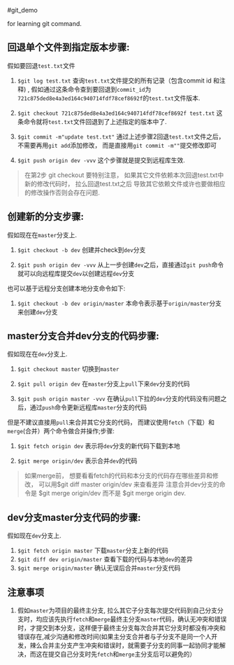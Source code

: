 #git_demo 

for learning git command.


## 回退单个文件到指定版本步骤:

假如要回退`test.txt`文件

1. `$git log test.txt`  查询`test.txt`文件提交的所有记录（包含commit id 和注释) , 假如通过这条命令查到要回退到`commit_id`为`721c875ded8e4a3ed164c940714fdf78cef8692f`的`test.txt`文件版本.

2. `$git checkout 721c875ded8e4a3ed164c940714fdf78cef8692f test.txt`  这条命令就将`test.txt`文件回退到了上述指定的版本中了. 

3. `$git commit -m"update test.txt"` 通过上述步骤2回退`test.txt`文件之后，不需要再用`git add`添加修改， 而是直接用`git commit -m""`提交修改即可

4. `$git push origin dev -vvv` 这个步骤就是提交到远程库生效.


> 在第2步 git checkout 要特别注意， 如果其它文件依赖本次回退test.txt中新的修改代码时， 拉么回退test.txt之后 导致其它依赖文件或许也要做相应的修改操作否则会存在问题.


## 创建新的分支步骤:

假如现在在`master`分支上.

1. `$git checkout -b dev` 创建并check到`dev`分支

2. `$git push origin dev -vvv` 从上一步创建`dev`之后，直接通过`git push`命令就可以向远程库提交`dev`以创建远程`dev`分支

也可以基于远程分支创建本地分支命令如下:

1. `$git checkout -b dev origin/master` 本命令表示基于`origin/master`分支来创建`dev`分支


## master分支合并dev分支的代码步骤:

假如现在在`dev`分支上.

1. `$git checkout master` 切换到`master`

2. `$git pull origin dev`  在`master`分支上`pull`下来`dev`分支的代码

3. `$git push origin master -vvv` 在确认`pull`下拉的`dev`分支的代码没有问题之后，通过`push`命令更新远程库`master`分支的代码


但是不建议直接用`pull`来合并其它分支的代码， 而建议使用`fetch`（下载）和`merge`(合并）两个命令做合并操作;步骤:

1. `$git fetch origin dev` 表示将`dev`分支的新代码下载到本地

2. `$git merge origin/dev` 表示合并`dev`的代码


> 如果merge前， 想要看看fetch的代码和本分支的代码存在哪些差异和修改， 可以用$git diff master origin/dev 来查看差异
> 注意合并dev分支的命令是 $git merge origin/dev 而不是 $git merge origin dev.

## dev分支master分支代码的步骤:

假如现在`dev`分支上.

1. `$git fetch origin master` 下载`master`分支上新的代码
2. `$git diff dev origin/master`  查看下载的代码与本地`dev`的差异
3. `$git merge origin/master` 确认无误后合并`master`分支代码


## 注意事项


1.  假如`master`为项目的最终主分支, 拉么其它子分支每次提交代码到自己分支分支时，均应该先执行`fetch`和`merge`最终主分支`master`代码，确认无冲突和错误时，才提交到本分支，这样便于最终主分支每次合并其它分支时都没有冲突和错误存在,减少沟通和修改时间(如果主分支合并者与子分支不是同一个人开发，辣么合并主分支产生冲突和错误时，就需要子分支的同事一起协同才能解决，而这在提交自己分支时先`fetch`和`merge`主分支后可以避免的）
